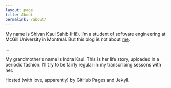 ```yaml
---
layout: page
title: About
permalink: /about/
---
```

My name is Shivan Kaul Sahib (Hi!). I'm a student of software engineering at McGill University in Montreal. But this blog is not about [me](http://shivankaulsahib.me).  

...  

My grandmother's name is Indra Kaul. This is her life story, uploaded in a periodic fashion. I'll try to be fairly regular in my transcribing sessons with her.  

Hosted (with love, apparently) by GitHub Pages and Jekyll.
